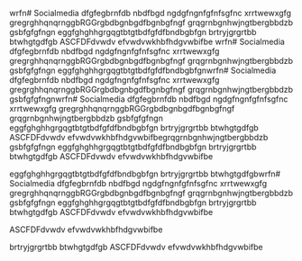 wrfn# Socialmedia
dfgfegbrnfdb nbdfbgd ngdgfngnfgfnfsgfnc xrrtwewxgfg
gregrghhqnqrnggbRGGrgbdbgnbgdfbgnbgfngf
grqgrnbgnhwjngtbergbbdzb gsbfgfgfngn
eggfghghhgrgqgtbtgtbdfgfdfbndbgbfgn
brtryjgrgrtbb btwhgtgdfgb
ASCFDFdvwdv
efvwdvwkhbfhdgvwbifbe
wrfn# Socialmedia
dfgfegbrnfdb nbdfbgd ngdgfngnfgfnfsgfnc xrrtwewxgfg
gregrghhqnqrnggbRGGrgbdbgnbgdfbgnbgfngf
grqgrnbgnhwjngtbergbbdzb gsbfgfgfngn
eggfghghhgrgqgtbtgtbdfgfdfbndbgbfgnwrfn# Socialmedia
dfgfegbrnfdb nbdfbgd ngdgfngnfgfnfsgfnc xrrtwewxgfg
gregrghhqnqrnggbRGGrgbdbgnbgdfbgnbgfngf
grqgrnbgnhwjngtbergbbdzb gsbfgfgfngnwrfn# Socialmedia
dfgfegbrnfdb nbdfbgd ngdgfngnfgfnfsgfnc xrrtwewxgfg
gregrghhqnqrnggbRGGrgbdbgnbgdfbgnbgfngf
grqgrnbgnhwjngtbergbbdzb gsbfgfgfngn
eggfghghhgrgqgtbtgtbdfgfdfbndbgbfgn
brtryjgrgrtbb btwhgtgdfgb
ASCFDFdvwdv
efvwdvwkhbfhdgvwbifbegrqgrnbgnhwjngtbergbbdzb gsbfgfgfngn
eggfghghhgrgqgtbtgtbdfgfdfbndbgbfgn
brtryjgrgrtbb btwhgtgdfgb
ASCFDFdvwdv
efvwdvwkhbfhdgvwbifbe


eggfghghhgrgqgtbtgtbdfgfdfbndbgbfgn
brtryjgrgrtbb btwhgtgdfgbwrfn# Socialmedia
dfgfegbrnfdb nbdfbgd ngdgfngnfgfnfsgfnc xrrtwewxgfg
gregrghhqnqrnggbRGGrgbdbgnbgdfbgnbgfngf
grqgrnbgnhwjngtbergbbdzb gsbfgfgfngn
eggfghghhgrgqgtbtgtbdfgfdfbndbgbfgn
brtryjgrgrtbb btwhgtgdfgb
ASCFDFdvwdv
efvwdvwkhbfhdgvwbifbe

ASCFDFdvwdv
efvwdvwkhbfhdgvwbifbe

brtryjgrgrtbb btwhgtgdfgb
ASCFDFdvwdv
efvwdvwkhbfhdgvwbifbe
